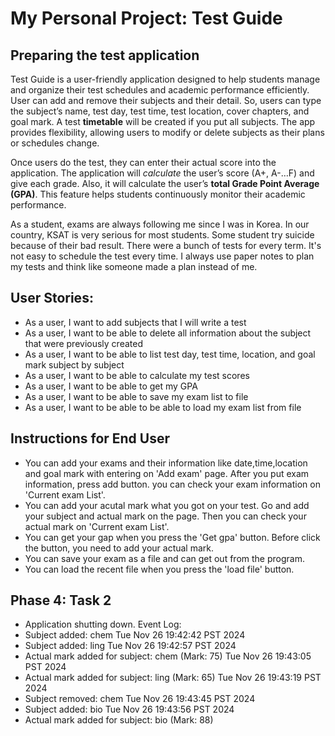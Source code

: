 # My Personal Project: Test Guide

## Preparing the test application

Test Guide is a user-friendly application designed to help students manage and organize their test schedules and academic performance efficiently. User can add and remove their subjects and their detail. So, users can type the subject’s name, test day, test time, test location, cover chapters, and goal mark. A test **timetable** will be created if you put all subjects. The app provides flexibility, allowing users to modify or delete subjects as their plans or schedules change.
<br>

Once users do the test, they can enter their actual score into the application. The application will *calculate* the user’s score (A+, A-…F) and give each grade. Also, it will calculate the user’s **total Grade Point Average (GPA)**. This feature helps students continuously monitor their academic performance.
<br>

As a student, exams are always following me since I was in Korea. In our country, KSAT is very serious for most students. Some student try suicide because of their bad result. There were a bunch of tests for every term. It's not easy to schedule the test every time. I always use paper notes to plan my tests and think like someone made a plan instead of me. 
<br> 

## User Stories: <br>
- As a user, I want to add subjects that I will write a test <br>
- As a user, I want to be able to delete all information about the subject that were previously created <br>
- As a user, I want to be able to list test day, test time, location, and goal mark subject by subject <br> 
- As a user, I want to be able to calculate my test scores <br> 
- As a user, I want to be able to get my GPA <br> 
- As a user, I want to be able to save my exam list to file 
- As a user, I want to be able to be able to load my exam list from file

## Instructions for End User
- You can add your exams and their information like date,time,location and goal mark with entering on 'Add exam' page. After you put exam information, press add button. you can check your exam information on 'Current exam List'.
- You can add your acutal mark what you got on your test. Go and add your subject and actual mark on the page. Then you can check your actual mark on 'Current exam List'. 
- You can get your gap when you press the 'Get gpa' button. Before click the button, you need to add your actual mark.
- You can save your exam as a file and can get out from the program.
- You can load the recent file when you press the 'load file' button.

## Phase 4: Task 2
- Application shutting down. Event Log:
- Subject added: chem
Tue Nov 26 19:42:42 PST 2024
- Subject added: ling
Tue Nov 26 19:42:57 PST 2024
- Actual mark added for subject: chem (Mark: 75)
Tue Nov 26 19:43:05 PST 2024
- Actual mark added for subject: ling (Mark: 65)
Tue Nov 26 19:43:19 PST 2024
- Subject removed: chem
Tue Nov 26 19:43:45 PST 2024
- Subject added: bio
Tue Nov 26 19:43:56 PST 2024
- Actual mark added for subject: bio (Mark: 88)